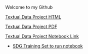 <p> Welcome to my Github

[Textual Data Project HTML](https://natesock.github.io/Data-Science-Portfolio/TextualDataProject.html)

[Textual Data Project PDF](https://natesock.github.io/Data-Science-Portfolio/TextualDataProject.pdf)


[Textual Data Project Notebook Link](https://natesock.github.io/Data-Science-Portfolio/TextualDataProject.ipynb)
 - [SDG Training Set to run notebook](https://natesock.github.io/Data-Science-Portfolio/SDGtrainingset.xlsx)
